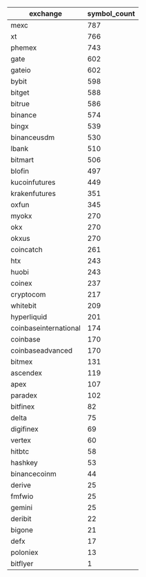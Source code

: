 | exchange | symbol_count |
| --- | --- |
| mexc | 787 |
| xt | 766 |b
| phemex | 743 |a
| gate | 602 |
| gateio | 602 |a
| bybit | 598 |a
| bitget | 588 |a
| bitrue | 586 |a
| binance | 574 |a
| bingx | 539 |a
| binanceusdm | 530 |
| lbank | 510 |a
| bitmart | 506 |a
| blofin | 497 |a
| kucoinfutures | 449 |b
| krakenfutures | 351 |a slow
| oxfun | 345 |a
| myokx | 270 |
| okx | 270 |a
| okxus | 270 |
| coincatch | 261 |b
| htx | 243 |
| huobi | 243 |a
| coinex | 237 |b
| cryptocom | 217 |a
| whitebit | 209 |b
| hyperliquid | 201 |b
| coinbaseinternational | 174 |
| coinbase | 170 |a
| coinbaseadvanced | 170 |
| bitmex | 131 |a
| ascendex | 119 |a
| apex | 107 |b
| paradex | 102 |b
| bitfinex | 82 |
| delta | 75 |
| digifinex | 69 |
| vertex | 60 |
| hitbtc | 58 |
| hashkey | 53 |
| binancecoinm | 44 |
| derive | 25 |
| fmfwio | 25 |
| gemini | 25 |
| deribit | 22 |
| bigone | 21 |
| defx | 17 |
| poloniex | 13 |
| bitflyer | 1 |
